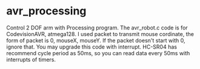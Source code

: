 # avr_processing
Control 2 DOF arm with Processing program. The avr_robot.c code is for CodevisionAVR, atmega128. I used packet to transmit mouse cordinate, the form of packet is 0, mouseX, mouseY. If the packet doesn't start with 0, ignore that. You may upgrade this code with interrupt. HC-SR04 has recommend cycle period as 50ms, so you can read data every 50ms with interrupts of timers.
